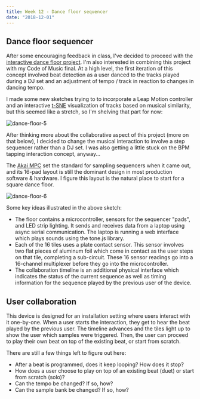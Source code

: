 ```yaml
---
title: Week 12 - Dance floor sequencer
date: "2018-12-01"
---
```


## Dance floor sequencer

After some encouraging feedback in class, I've decided to proceed with the [interactive dance floor project](./week-11-final-dance-floor). I'm also interested in combining this project with my Code of Music final. At a high level, the first iteration of this concept involved beat detection as a user danced to the tracks played during a DJ set and an adjustment of tempo / track in reaction to changes in dancing tempo.

I made some new sketches trying to to incorporate a Leap Motion controller and an interactive [t-SNE](https://lvdmaaten.github.io/tsne/) visualization of tracks based on musical similarity, but this seemed like a stretch, so I'm shelving that part for now:

![dance-floor-5](final-project-images/dance-floor-5.jpg)

After thinking more about the collaborative aspect of this project (more on that below), I decided to change the musical interaction to involve a step sequencer rather than a DJ set. I was also getting a little stuck on the BPM tapping interaction concept, anyway...

The [Akai MPC](https://en.wikipedia.org/wiki/Akai_MPC) set the standard for sampling sequencers when it came out, and its 16-pad layout is still the dominant design in most production software & hardware. I figure this layout is the natural place to start for a square dance floor.

![dance-floor-6](final-project-images/dance-floor-6.jpg)

Some key ideas illustrated in the above sketch:

-   The floor contains a microcontroller, sensors for the sequencer "pads", and LED strip lighting. It sends and receives data from a laptop using async serial communication. The laptop is running a web interface which plays sounds using the tone.js library.
-   Each of the 16 tiles uses a plate contact sensor. This sensor involves two flat pieces of aluminum foil which come in contact as the user steps on that tile, completing a sub-circuit. These 16 sensor readings go into a 16-channel multiplexer before they go into the microcontroller.
-   The collaboration timeline is an additional physical interface which indicates the status of the current sequence as well as timing information for the sequence played by the previous user of the device.

## User collaboration

This device is designed for an installation setting where users interact with it one-by-one. When a user starts the interaction, they get to hear the beat played by the previous user. The timeline advances and the tiles light up to show the user which samples were triggered. Then, the user can proceed to play their own beat on top of the existing beat, or start from scratch.

There are still a few things left to figure out here:

-   After a beat is programmed, does it keep looping? How does it stop?
-   How does a user choose to play on top of an existing beat (duet) or start from scratch (solo)?
-   Can the tempo be changed? If so, how?
-   Can the sample bank be changed? If so, how?

